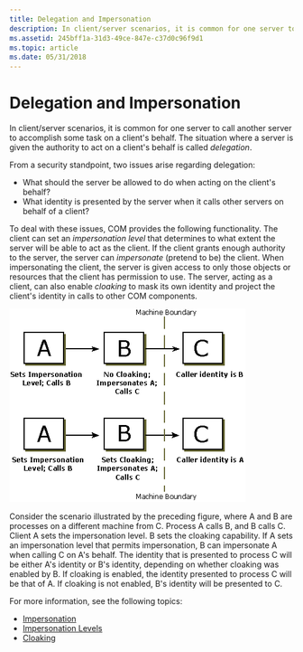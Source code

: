 ```yaml
---
title: Delegation and Impersonation
description: In client/server scenarios, it is common for one server to call another server to accomplish some task on a client's behalf. The situation where a server is given the authority to act on a client's behalf is called delegation.
ms.assetid: 245bff1a-31d3-49ce-847e-c37d0c96f9d1
ms.topic: article
ms.date: 05/31/2018
---
```


# Delegation and Impersonation

In client/server scenarios, it is common for one server to call another server to accomplish some task on a client's behalf. The situation where a server is given the authority to act on a client's behalf is called *delegation*.

From a security standpoint, two issues arise regarding delegation:

-   What should the server be allowed to do when acting on the client's behalf?
-   What identity is presented by the server when it calls other servers on behalf of a client?

To deal with these issues, COM provides the following functionality. The client can set an *impersonation level* that determines to what extent the server will be able to act as the client. If the client grants enough authority to the server, the server can *impersonate* (pretend to be) the client. When impersonating the client, the server is given access to only those objects or resources that the client has permission to use. The server, acting as a client, can also enable *cloaking* to mask its own identity and project the client's identity in calls to other COM components.

![](images/172e04f7-568d-450b-9785-2c1a2b40e549.png)

Consider the scenario illustrated by the preceding figure, where A and B are processes on a different machine from C. Process A calls B, and B calls C. Client A sets the impersonation level. B sets the cloaking capability. If A sets an impersonation level that permits impersonation, B can impersonate A when calling C on A's behalf. The identity that is presented to process C will be either A's identity or B's identity, depending on whether cloaking was enabled by B. If cloaking is enabled, the identity presented to process C will be that of A. If cloaking is not enabled, B's identity will be presented to C.

For more information, see the following topics:

-   [Impersonation](impersonation.md)
-   [Impersonation Levels](impersonation-levels.md)
-   [Cloaking](cloaking.md)

 

 




